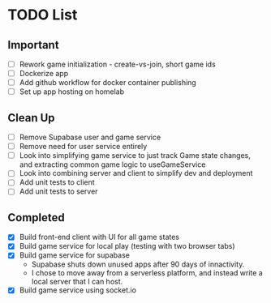 # TODO List

## Important
- [ ] Rework game initialization - create-vs-join, short game ids
- [ ] Dockerize app
- [ ] Add github workflow for docker container publishing
- [ ] Set up app hosting on homelab

## Clean Up
- [ ] Remove Supabase user and game service
- [ ] Remove need for user service entirely
- [ ] Look into simplifying game service to just track Game state changes, and extracting common game logic to useGameService
- [ ] Look into combining server and client to simplify dev and deployment
- [ ] Add unit tests to client
- [ ] Add unit tests to server

## Completed
- [x] Build front-end client with UI for all game states
- [x] Build game service for local play (testing with two browser tabs)
- [x] Build game service for supabase
  - Supabase shuts down unused apps after 90 days of innactivity.
  - I chose to move away from a serverless platform, and instead write a local server that I can host.
- [x] Build game service using socket.io